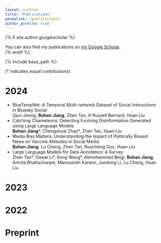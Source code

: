 ```yaml
---
layout: archive
title: "Publications"
permalink: /publications/
author_profile: true
---
```


{% if site.author.googlescholar %}
  <div class="wordwrap">You can also find my publications on <a href="{{site.author.googlescholar}}">my Google Scholar</a>.</div>
{% endif %}

{% include base_path %}

(* indicates equal contributions)

2024
======
* BlueTempNet: A Temporal Multi-network Dataset of Social Interactions in Bluesky Social  
  Ujun Jeong, **Bohan Jiang**, Zhen Tan, H Russell Bernard, Huan Liu
* Catching Chameleons: Detecting Evolving Disinformation Generated using Large Language Models  
  **Bohan Jiang**\*, Chengshuai Zhao\*, Zhen Tan, Huan Liu
* Media Bias Matters: Understanding the Impact of Politically Biased News on Vaccine Attitudes in Social Media  
  **Bohan Jiang**, Lu Cheng, Zhen Tan, Ruocheng Guo, Huan Liu
* Large Language Models for Data Annotation: A Survey<br />
  Zhen Tan\*, Dawei Li\*, Song Wang\*, Alimohammad Beigi, **Bohan Jiang**, Amrita Bhattacharjee, Mansooreh Karami, Jundong Li, Lu Cheng, Huan Liu

2023
======


2022
======


Preprint
======


